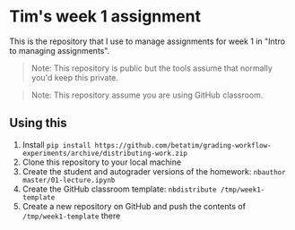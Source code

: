 # Tim's week 1 assignment

This is the repository that I use to manage assignments for week 1 in
"Intro to managing assignments".

> Note: This repository is public but the tools assume that normally you'd keep
> this private.

> Note: This repository assume you are using GitHub classroom.


## Using this

1. Install `pip install https://github.com/betatim/grading-workflow-experiments/archive/distributing-work.zip`
1. Clone this repository to your local machine
1. Create the student and autograder versions of the homework: `nbauthor master/01-lecture.ipynb`
1. Create the GitHub classroom template: `nbdistribute /tmp/week1-template`
1. Create a new repository on GitHub and push the contents of `/tmp/week1-template` there
